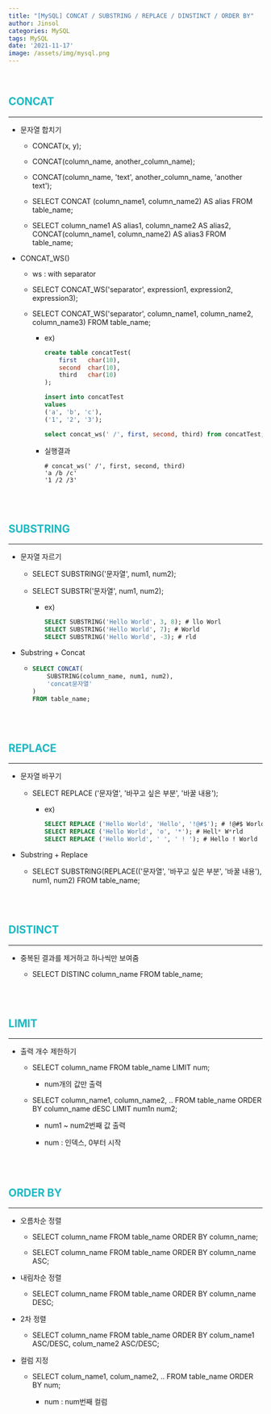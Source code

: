 ```yaml
---
title: "[MySQL] CONCAT / SUBSTRING / REPLACE / DINSTINCT / ORDER BY"
author: Jinsol
categories: MySQL
tags: MySQL
date: '2021-11-17'
image: /assets/img/mysql.png
---
```


<br>

## <span style="color:#1DB9C3">CONCAT</span>
<hr>

- 문자열 합치기

    - CONCAT(x, y);

    - CONCAT(column_name, another_column_name);

    - CONCAT(column_name, 'text', another_column_name, 'another text');

    - SELECT CONCAT (column_name1, column_name2) AS alias FROM table_name; 

    - SELECT column_name1 AS alias1, column_name2 AS alias2, CONCAT(column_name1, column_name2) AS alias3 FROM table_name;

- CONCAT_WS()

    - ws : with separator

    - SELECT CONCAT_WS('separator', expression1, expression2, expression3);

    - SELECT CONCAT_WS('separator', column_name1, column_name2, column_name3) FROM table_name;

        - ex)

            ```sql
            create table concatTest(
                first	char(10),
                second	char(10),
                third	char(10)
            );

            insert into concatTest
            values
            ('a', 'b', 'c'),
            ('1', '2', '3');

            select concat_ws(' /', first, second, third) from concatTest;
            ```

        - 실행결과

            ```
            # concat_ws(' /', first, second, third)
            'a /b /c'
            '1 /2 /3'
            ```



<br>
<br>

## <span style="color:#1DB9C3">SUBSTRING</span>
<hr>

- 문자열 자르기

    - SELECT SUBSTRING('문자열', num1, num2);

    - SELECT SUBSTR('문자열', num1, num2);

        - ex)

            ```sql
            SELECT SUBSTRING('Hello World', 3, 8); # llo Worl
            SELECT SUBSTRING('Hello World', 7); # World
            SELECT SUBSTRING('Hello World', -3); # rld
            ```

- Substring + Concat

    -   ```sql
        SELECT CONCAT(
            SUBSTRING(column_name, num1, num2),
            'concat문자열'
        )
        FROM table_name;
        ```


<br>
<br>

## <span style="color:#1DB9C3">REPLACE</span>
<hr>

- 문자열 바꾸기

    - SELECT REPLACE ('문자열', '바꾸고 싶은 부분', '바꿀 내용');

        - ex)

            ```sql
            SELECT REPLACE ('Hello World', 'Hello', '!@#$'); # !@#$ World
            SELECT REPLACE ('Hello World', 'o', '*'); # Hell* W*rld
            SELECT REPLACE ('Hello World', ' ', ' ! '); # Hello ! World
            ```

- Substring + Replace

    - SELECT SUBSTRING(REPLACE(('문자열', '바꾸고 싶은 부분', '바꿀 내용'), num1, num2) FROM table_name;


<br>
<br>

## <span style="color:#1DB9C3">DISTINCT</span>
<hr>

- 중복된 결과를 제거하고 하나씩만 보여줌

    - SELECT DISTINC column_name FROM table_name;


<br>
<br>

## <span style="color:#1DB9C3">LIMIT</span>
<hr>

- 출력 개수 제한하기

    - SELECT column_name FROM table_name LIMIT num;

        - num개의 값만 출력

    - SELECT column_name1, column_name2, .. FROM table_name ORDER BY column_name dESC LIMIT num1n num2;

        - num1 ~ num2번째 값 출력
        
        - num : 인덱스, 0부터 시작


<br>
<br>

## <span style="color:#1DB9C3">ORDER BY</span>
<hr>

- 오름차순 정렬

    - SELECT column_name FROM table_name ORDER BY column_name;

    - SELECT column_name FROM table_name ORDER BY column_name ASC;

- 내림차순 정렬
    
    - SELECT column_name FROM table_name ORDER BY column_name DESC;

- 2차 정렬

    - SELECT column_name FROM table_name ORDER BY colum_name1 ASC/DESC, colum_name2 ASC/DESC;

- 컬럼 지정

    - SELECT colum_name1, colum_name2, .. FROM table_name ORDER BY num;

        - num : num번째 컬럼